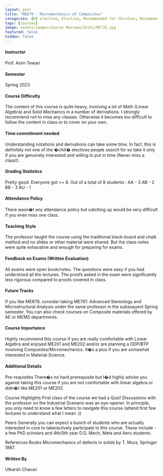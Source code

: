 ```yaml
---
layout: post
title: "ME679 - Micromechanics of Composites"
categories: [DD elective, Elective, Recommended for thirdies, Recommended for fourthies, Materials]
tags: [courses]
image: assets/images/Course Reviews/Insti/ME735.jpg
featured: false
hidden: false
---
```


#### Instructor
Prof. Asim Tewari

#### Semester
Spring 2023

#### Course Difficulty
The content of this course is quite heavy, involving a lot of Math (Linear Algebra) and Solid Mechanics in a number of derivations. I strongly recommend not to miss any classes. Otherwise it becomes too difficult to follow the content in class or to cover on your own. 

#### Time commitment needed
Understanding notations and derivations can take some time. In fact, this is definitely not one of the �chill� electives people search for so take it only if you are genuinely interested and willing to put in time (Never miss a class!). 


#### Grading Statistics
Pretty good. Everyone got >= 8. Out of a total of 9 students :
AA - 3
AB - 2
BB - 3
AU - 1


#### Attendance Policy
There wasn�t any attendance policy but catching up would be very difficult if you even miss one class.


#### Teaching Style
The professor taught the course using the traditional black-board and chalk method and no slides or other material were shared. But the class notes were quite exhaustive and enough for preparing for exams. 

#### Feedback on Exams (Written Evaluation)
All exams were open book/notes. The questions were easy if you had understood all the lectures. The proofs asked in the exam were significantly less rigorous compared to proofs covered in class.


#### Future Tracks
If you like ME679, consider taking ME761: Advanced Stereology and Microstructural Analysis under the same professor in the subsequent Spring semester. You can also check courses on Composite materials offered by AE or MEMS departments.

#### Course Importance
Highly recommend this course if you are really comfortable with Linear Algebra and enjoyed ME201 and ME202 and/or are planning a DDP/BTP involving Composites/Micromechanics. It�s a plus if you are somewhat interested in Material Science.

#### Additional Details
Pre-requisites
There�s no hard prerequisite but I�d highly advise you against taking this course if you are not comfortable with linear algebra or didn�t like ME201 or ME202.

Course Highlights
First class of the course we had a Quiz!
Discussions with the professor on the Industrial Scenario was an eye-opener.
In principle, you only need to know a few letters to navigate this course (attend first few lectures to understand what I mean :))

Peers
Generally you can expect a bunch of students who are actually interested in core to take/actively participate in this course. These include - a few PhD scholars and 4th/5th year D.D. Mech, Meta and Aero students. 

References Books
Micromechanics of defects in solids by T. Mura, Springer 1987.

#### Written By
Utkarsh Chavan

